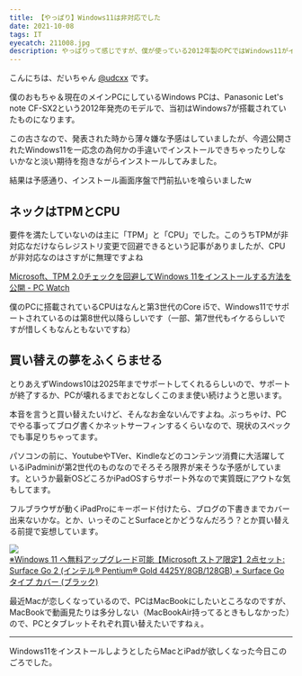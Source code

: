 ```yaml
---
title: 【やっぱり】Windows11は非対応でした
date: 2021-10-08
tags: IT
eyecatch: 211008.jpg
description: やっぱりって感じですが、僕が使っている2012年製のPCではWindows11がインストール出来ませんでした。
---
```


こんにちは、だいちゃん [@udcxx](https://twitter.com/udc_xx) です。

僕のおもちゃ＆現在のメインPCにしているWindows PCは、Panasonic Let's note CF-SX2という2012年発売のモデルで、当初はWindows7が搭載されていたものになります。

この古さなので、発表された時から薄々嫌な予感はしていましたが、今週公開されたWindows11を一応念の為何かの手違いでインストールできちゃったりしないかなと淡い期待を抱きながらインストールしてみました。

結果は予感通り、インストール画面序盤で門前払いを喰らいましたw


## ネックはTPMとCPU

要件を満たしていないのは主に「TPM」と「CPU」でした。このうちTPMが非対応なだけならレジストリ変更で回避できるという記事がありましたが、CPUが非対応なのはさすがに無理ですよね

[Microsoft、TPM 2.0チェックを回避してWindows 11をインストールする方法を公開  - PC Watch](https://pc.watch.impress.co.jp/docs/news/1356709.html)

僕のPCに搭載されているCPUはなんと第3世代のCore i5で、Windows11でサポートされているのは第8世代以降らしいです（一部、第7世代もイケるらしいですが惜しくもなんともないですね）


## 買い替えの夢をふくらませる

とりあえずWindows10は2025年までサポートしてくれるらしいので、サポートが終了するか、PCが壊れるまでおとなしくこのまま使い続けようと思います。

本音を言うと買い替えたいけど、そんなお金ないんですよね。ぶっちゃけ、PCでやる事ってブログ書くかネットサーフィンするくらいなので、現状のスペックでも事足りちゃってます。

パソコンの前に、YoutubeやTVer、Kindleなどのコンテンツ消費に大活躍しているiPadminiが第2世代のものなのでそろそろ限界が来そうな予感がしています。というか最新OSどころかiPadOSすらサポート外なので実質既にアウトな気もしてます。

フルブラウザが動くiPadProにキーボード付けたら、ブログの下書きまでカバー出来ないかな。とか、いっそのことSurfaceとかどうなんだろう？とか買い替える前提で妄想しています。

[![](https://m.media-amazon.com/images/I/412NoX1IbEL._SL200_.jpg)](https://www.amazon.co.jp/dp/B0875VFPC2/?tag=tairiku02280e-22)    
[※Windows 11 へ無料アップグレード可能【Microsoft ストア限定】2点セット: Surface Go 2 (インテル® Pentium® Gold 4425Y/8GB/128GB) + Surface Go タイプ カバー (ブラック)](https://www.amazon.co.jp/dp/B0875VFPC2/?tag=tairiku02280e-22)

最近Macが恋しくなっているので、PCはMacBookにしたいところなのですが、MacBookで動画見たりは多分しない（MacBookAir持ってるときもしなかった）ので、PCとタブレットそれぞれ買い替えたいですねぇ。


---

Windows11をインストールしようとしたらMacとiPadが欲しくなった今日このごろでした。
